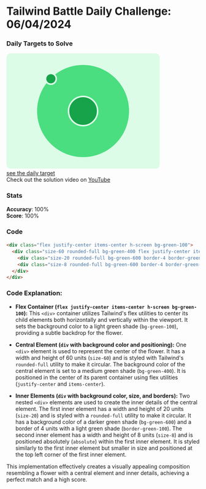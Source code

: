 # Tailwind Battle Daily Challenge: 06/04/2024

### Daily Targets to Solve

![picture of daily target](./images/06.png)  
[see the daily target](https://www.tailwindbattle.com/play/16)  
Check out the solution video on [YouTube](https://www.youtube.com/watch?v=OQjmBa90Oso)

### Stats

**Accuracy**: 100%  
**Score**: 100%

### Code

```html
<div class="flex justify-center items-center h-screen bg-green-100">
  <div class="size-60 rounded-full bg-green-400 flex justify-center items-center relative">
    <div class="size-20 rounded-full bg-green-600 border-4 border-green-100"></div>
    <div class="size-8 rounded-full bg-green-600 border-4 border-green-100 absolute top-5 left-5"></div>
  </div>
</div>
```

### Code Explanation:

- **Flex Container (`flex justify-center items-center h-screen bg-green-100`):** This `<div>` container utilizes Tailwind's flex utilities to center its child elements both horizontally and vertically within the viewport. It sets the background color to a light green shade (`bg-green-100`), providing a subtle backdrop for the flower.

- **Central Element (`div` with background color and positioning):** One `<div>` element is used to represent the center of the flower. It has a width and height of 60 units (`size-60`) and is styled with Tailwind's `rounded-full` utility to make it circular. The background color of the central element is set to a medium green shade (`bg-green-400`). It is positioned in the center of its parent container using flex utilities (`justify-center` and `items-center`).

- **Inner Elements (`div` with background color, size, and borders):** Two nested `<div>` elements are used to create the inner details of the central element. The first inner element has a width and height of 20 units (`size-20`) and is styled with a `rounded-full` utility to make it circular. It has a background color of a darker green shade (`bg-green-600`) and a border of 4 units with a light green shade (`border-green-100`). The second inner element has a width and height of 8 units (`size-8`) and is positioned absolutely (`absolute`) within the first inner element. It is styled similarly to the first inner element but smaller in size and positioned at the top left corner of the first inner element.

This implementation effectively creates a visually appealing composition resembling a flower with a central element and inner details, achieving a perfect match and a high score.